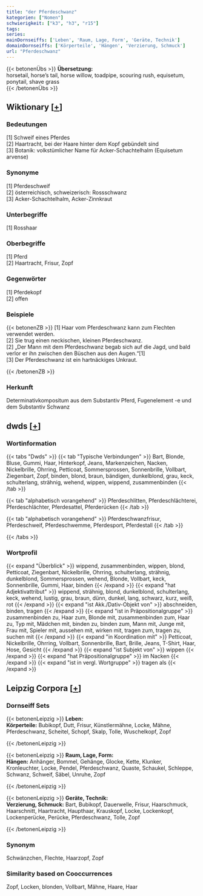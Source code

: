 ```yaml
---
title: "der Pferdeschwanz"
kategorien: ["Nomen"]
schwierigkeit: ["k3", "h3", "r15"]
tags:
series:
mainDornseiffs: ['Leben', 'Raum, Lage, Form', 'Geräte, Technik']
domainDornseiffs: ['Körperteile', 'Hängen', 'Verzierung, Schmuck']
url: "Pferdeschwanz"
---
```


{{< betonenÜbs >}}
**Übersetzung:**  
horsetail, horse’s tail, horse willow, toadpipe, scouring rush, equisetum, ponytail, shave grass  
{{< /betonenÜbs >}}

## Wiktionary [[+](https://de.wiktionary.org/wiki/Pferdeschwanz)]

### Bedeutungen
[1] Schweif eines Pferdes  
[2] Haartracht, bei der Haare hinter dem Kopf gebündelt sind  
[3] Botanik: volkstümlicher Name für Acker-Schachtelhalm (Equisetum arvense)  

### Synonyme
[1] Pferdeschweif  
[2] österreichisch, schweizerisch: Rossschwanz  
[3] Acker-Schachtelhalm, Acker-Zinnkraut  

### Unterbegriffe
[1] Rosshaar  

### Oberbegriffe
[1] Pferd  
[2] Haartracht, Frisur, Zopf  

### Gegenwörter
[1] Pferdekopf  
[2] offen  

### Beispiele
{{< betonenZB >}}
[1] Haar vom Pferdeschwanz kann zum Flechten verwendet werden.  
[2] Sie trug einen neckischen, kleinen Pferdeschwanz.  
[2] „Der Mann mit dem Pferdeschwanz begab sich auf die Jagd, und bald verlor er ihn zwischen den Büschen aus den Augen.“[1]  
[3] Der Pferdeschwanz ist ein hartnäckiges Unkraut.  

{{< /betonenZB >}}
### Herkunft
Determinativkompositum aus dem Substantiv Pferd, Fugenelement -e und dem Substantiv Schwanz  



## dwds [[+](https://www.dwds.de/wb/Pferdeschwanz)]

### Wortinformation
{{< tabs "Dwds" >}}
{{< tab "Typische Verbindungen" >}}
Bart, Blonde, Bluse, Gummi, Haar, Hinterkopf, Jeans, Markenzeichen, Nacken, Nickelbrille, Ohrring, Petticoat, Sommersprossen, Sonnenbrille, Vollbart, Ziegenbart, Zopf, binden, blond, braun, bändigen, dunkelblond, grau, keck, schulterlang, strähnig, wehend, wippen, wippend, zusammenbinden
{{< /tab >}}

{{< tab "alphabetisch vorangehend" >}}
Pferdeschlitten, Pferdeschlächterei, Pferdeschlächter, Pferdesattel, Pferderücken
{{< /tab >}}

{{< tab "alphabetisch vorangehend" >}}
Pferdeschwanzfrisur, Pferdeschweif, Pferdeschwemme, Pferdesport, Pferdestall
{{< /tab >}}

{{< /tabs >}}

### Wortprofil
{{< expand "Überblick" >}} wippend, zusammenbinden, wippen, blond, Petticoat, Ziegenbart, Nickelbrille, Ohrring, schulterlang, strähnig, dunkelblond, Sommersprossen, wehend, Blonde, Vollbart, keck, Sonnenbrille, Gummi, Haar, binden {{< /expand >}}
{{< expand "hat Adjektivattribut" >}} wippend, strähnig, blond, dunkelblond, schulterlang, keck, wehend, lustig, grau, braun, dünn, dunkel, lang, schwarz, kurz, weiß, rot {{< /expand >}}
{{< expand "ist Akk./Dativ-Objekt von" >}} abschneiden, binden, tragen {{< /expand >}}
{{< expand "ist in Präpositionalgruppe" >}} zusammenbinden zu, Haar zum, Blonde mit, zusammenbinden zum, Haar zu, Typ mit, Mädchen mit, binden zu, binden zum, Mann mit, Junge mit, Frau mit, Spieler mit, aussehen mit, wirken mit, tragen zum, tragen zu, suchen mit {{< /expand >}}
{{< expand "in Koordination mit" >}} Petticoat, Nickelbrille, Ohrring, Vollbart, Sonnenbrille, Bart, Brille, Jeans, T-Shirt, Haar, Hose, Gesicht {{< /expand >}}
{{< expand "ist Subjekt von" >}} wippen {{< /expand >}}
{{< expand "hat Präpositionalgruppe" >}} im Nacken {{< /expand >}}
{{< expand "ist in vergl. Wortgruppe" >}} tragen als {{< /expand >}}

## Leipzig Corpora [[+](https://corpora.uni-leipzig.de/en/res?word=Pferdeschwanz&corpusId=deu_newscrawl-public_2018)]

### Dornseiff Sets
{{< betonenLeipzig >}}
**Leben:**  
**Körperteile:** Bubikopf, Dutt, Frisur, Künstlermähne, Locke, Mähne, Pferdeschwanz, Scheitel, Schopf, Skalp, Tolle, Wuschelkopf, Zopf  

{{< /betonenLeipzig >}}


{{< betonenLeipzig >}}
**Raum, Lage, Form:**  
**Hängen:** Anhänger, Bommel, Gehänge, Glocke, Kette, Klunker, Kronleuchter, Locke, Pendel, Pferdeschwanz, Quaste, Schaukel, Schleppe, Schwanz, Schweif, Säbel, Unruhe, Zopf  

{{< /betonenLeipzig >}}


{{< betonenLeipzig >}}
**Geräte, Technik:**  
**Verzierung, Schmuck:** Bart, Bubikopf, Dauerwelle, Frisur, Haarschmuck, Haarschnitt, Haartracht, Haupthaar, Krauskopf, Locke, Lockenkopf, Lockenperücke, Perücke, Pferdeschwanz, Tolle, Zopf  

{{< /betonenLeipzig >}}

### Synonym
Schwänzchen, Flechte, Haarzopf, Zopf


### Similarity based on Cooccurrences
Zopf, Locken, blonden, Vollbart, Mähne, Haare, Haar

